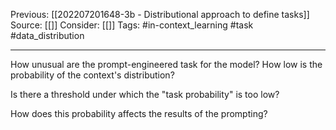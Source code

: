 Previous: [[202207201648-3b - Distributional approach to define tasks]]
Source: [[]]
Consider: [[]]
Tags: #in-context_learning #task #data_distribution 
______________
How unusual are the prompt-engineered task for the model? How low is the probability of the context's distribution?

Is there a threshold under which the "task probability" is too low? 

How does this probability affects the results of the prompting?

